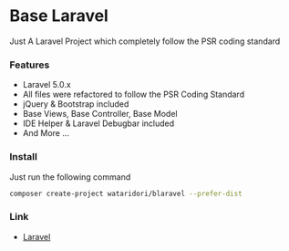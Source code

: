 # Base Laravel 

Just A Laravel Project which completely follow the PSR coding standard

### Features

* Laravel 5.0.x
* All files were refactored to follow the PSR Coding Standard
* jQuery & Bootstrap included
* Base Views, Base Controller, Base Model
* IDE Helper & Laravel Debugbar included
* And More ...

### Install

Just run the following command

```bash
composer create-project wataridori/blaravel --prefer-dist
```

### Link

* [Laravel](https://github.com/laravel/laravel)